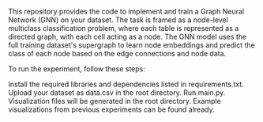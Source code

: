 This repository provides the code to implement and train a Graph Neural Network (GNN) on your dataset. The task is framed as a node-level multiclass classification problem, where each table is represented as a directed graph, with each cell acting as a node. The GNN model uses the full training dataset's supergraph to learn node embeddings and predict the class of each node based on the edge connections and node data.

To run the experiment, follow these steps:

Install the required libraries and dependencies listed in requirements.txt.
Upload your dataset as data.csv in the root directory.
Run main.py.
Visualization files will be generated in the root directory. Example visualizations from previous experiments can be found already.
